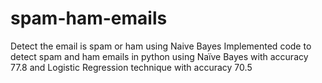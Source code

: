 # spam-ham-emails
Detect the email is spam or ham using Naive Bayes
Implemented code to detect spam and ham emails in python using Naïve Bayes with accuracy 77.8 
and Logistic Regression technique with accuracy 70.5


